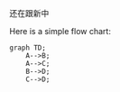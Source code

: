 还在跟新中

Here is a simple flow chart:

```mermaid
graph TD;
    A-->B;
    A-->C;
    B-->D;
    C-->D;
```
